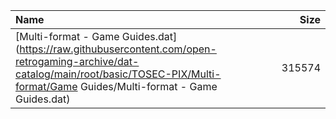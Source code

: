 |Name|Size|
|:---|---:|
|[Multi-format - Game Guides.dat](https://raw.githubusercontent.com/open-retrogaming-archive/dat-catalog/main/root/basic/TOSEC-PIX/Multi-format/Game Guides/Multi-format - Game Guides.dat)|315574|
